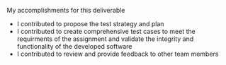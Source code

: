 My accomplishments for this deliverable
- I contributed to propose the test strategy and plan
- I contributed to create comprehensive test cases to meet the requirments of the assignment and validate the integrity and functionality of the developed software
- I contributed to review and provide feedback to other team members
